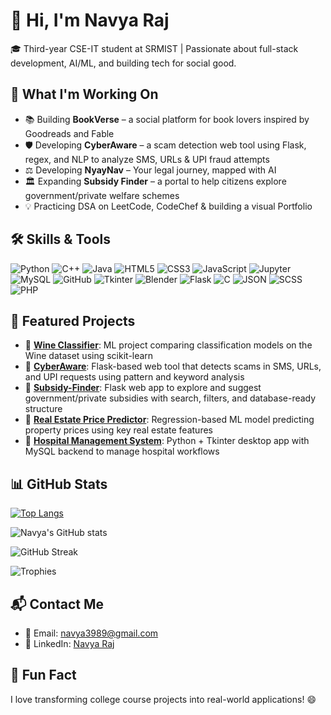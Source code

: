 # 👋 Hi, I'm Navya Raj

🎓 Third-year CSE-IT student at SRMIST | Passionate about full-stack development, AI/ML, and building tech for social good.


## 🚀 What I'm Working On
- 📚 Building **BookVerse** – a social platform for book lovers inspired by Goodreads and Fable  
- 🛡️ Developing **CyberAware** – a scam detection web tool using Flask, regex, and NLP to analyze SMS, URLs & UPI fraud attempts  
- ⚖️ Developing **NyayNav** – Your legal journey, mapped with AI  
- 🏛️ Expanding **Subsidy Finder** – a portal to help citizens explore government/private welfare schemes  
- 💡 Practicing DSA on LeetCode, CodeChef & building a visual Portfolio


## 🛠️ Skills & Tools

![Python](https://img.shields.io/badge/Python-3776AB?style=flat&logo=python&logoColor=white)
![C++](https://img.shields.io/badge/C++-00599C?style=flat&logo=c%2B%2B&logoColor=white)
![Java](https://img.shields.io/badge/Java-ED8B00?style=flat&logo=java&logoColor=white)
![HTML5](https://img.shields.io/badge/HTML5-E34F26?style=flat&logo=html5&logoColor=white)
![CSS3](https://img.shields.io/badge/CSS3-1572B6?style=flat&logo=css3&logoColor=white)
![JavaScript](https://img.shields.io/badge/JavaScript-F7DF1E?style=flat&logo=javascript&logoColor=black)
![Jupyter](https://img.shields.io/badge/Jupyter-F37626?style=flat&logo=jupyter&logoColor=white)
![MySQL](https://img.shields.io/badge/MySQL-4479A1?style=flat&logo=mysql&logoColor=white)
![GitHub](https://img.shields.io/badge/GitHub-100000?style=flat&logo=github&logoColor=white)
![Tkinter](https://img.shields.io/badge/Tkinter-FF6F00?style=flat)
![Blender](https://img.shields.io/badge/Blender-F5792A?style=flat&logo=blender&logoColor=white)
![Flask](https://img.shields.io/badge/Flask-000000?style=flat&logo=flask&logoColor=white)
![C](https://img.shields.io/badge/C-00599C?style=flat&logo=c&logoColor=white)
![JSON](https://img.shields.io/badge/JSON-5E5C5C?style=flat&logo=json&logoColor=white)
![SCSS](https://img.shields.io/badge/SCSS-CC6699?style=flat&logo=sass&logoColor=white)
![PHP](https://img.shields.io/badge/PHP-777BB4?style=flat&logo=php&logoColor=white)



## 📌 Featured Projects

- 🔗 [**Wine Classifier**](https://github.com/Navya-1803): ML project comparing classification models on the Wine dataset using scikit-learn
- 🔗 [**CyberAware**](https://github.com/Navya-1803/CyberAware): Flask-based web tool that detects scams in SMS, URLs, and UPI requests using pattern and keyword analysis
- 🔗 [**Subsidy-Finder**](https://github.com/Navya-1803/Subsidy-Finder): Flask web app to explore and suggest government/private subsidies with search, filters, and database-ready structure
- 🔗 [**Real Estate Price Predictor**](https://github.com/Navya-1803): Regression-based ML model predicting property prices using key real estate features
- 🔗 [**Hospital Management System**](https://github.com/Navya-1803/Hospital_Management): Python + Tkinter desktop app with MySQL backend to manage hospital workflows 


## 📊 GitHub Stats


[![Top Langs](https://github-readme-stats.vercel.app/api/top-langs/?username=Navya-1803&theme=transparent&show_icons=true&langs_count=6&layout=compact)](https://github.com/Navya-1803/github-readme-stats)

![Navya's GitHub stats](https://github-readme-stats.vercel.app/api?username=Navya-1803&theme=transparent&show_icons=true&show=show_all_commits)

![GitHub Streak](https://streak-stats.demolab.com?user=Navya-1803&theme=transparent)

![Trophies](https://github-profile-trophy.vercel.app/?username=Navya-1803&theme=transparent&no-frame=true)



## 📬 Contact Me

- 📧 Email: navya3989@gmail.com  
- 💼 LinkedIn: [Navya Raj](https://www.linkedin.com/in/navya-raj-473710302/)


## 🎯 Fun Fact

I love transforming college course projects into real-world applications! 😄
